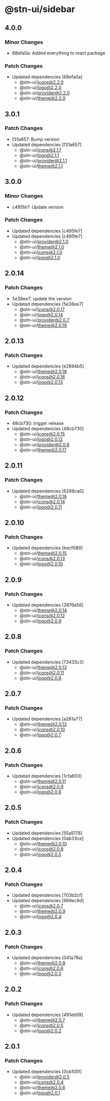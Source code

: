 # @stn-ui/sidebar

## 4.0.0

### Minor Changes

- 68efa0a: Added everything to react package

### Patch Changes

- Updated dependencies [68efa0a]
  - @stn-ui/icons@2.2.0
  - @stn-ui/logo@2.2.0
  - @stn-ui/provider@2.2.0
  - @stn-ui/theme@2.2.0

## 3.0.1

### Patch Changes

- f31a657: Bump version
- Updated dependencies [f31a657]
  - @stn-ui/icons@2.1.1
  - @stn-ui/logo@2.1.1
  - @stn-ui/provider@2.1.1
  - @stn-ui/theme@2.1.1

## 3.0.0

### Minor Changes

- c495fe7: Update version

### Patch Changes

- Updated dependencies [c495fe7]
- Updated dependencies [c495fe7]
  - @stn-ui/provider@2.1.0
  - @stn-ui/theme@2.1.0
  - @stn-ui/icons@2.1.0
  - @stn-ui/logo@2.1.0

## 2.0.14

### Patch Changes

- 5e38ee7: update the version
- Updated dependencies [5e38ee7]
  - @stn-ui/icons@2.0.17
  - @stn-ui/logo@2.0.14
  - @stn-ui/provider@2.0.7
  - @stn-ui/theme@2.0.19

## 2.0.13

### Patch Changes

- Updated dependencies [e2894b5]
  - @stn-ui/theme@2.0.18
  - @stn-ui/icons@2.0.16
  - @stn-ui/logo@2.0.13

## 2.0.12

### Patch Changes

- 48cb730: trigger release
- Updated dependencies [48cb730]
  - @stn-ui/icons@2.0.15
  - @stn-ui/logo@2.0.12
  - @stn-ui/provider@2.0.6
  - @stn-ui/theme@2.0.17

## 2.0.11

### Patch Changes

- Updated dependencies [6298ca0]
  - @stn-ui/theme@2.0.16
  - @stn-ui/icons@2.0.14
  - @stn-ui/logo@2.0.11

## 2.0.10

### Patch Changes

- Updated dependencies [becf089]
  - @stn-ui/theme@2.0.15
  - @stn-ui/icons@2.0.13
  - @stn-ui/logo@2.0.10

## 2.0.9

### Patch Changes

- Updated dependencies [3976a56]
  - @stn-ui/theme@2.0.14
  - @stn-ui/icons@2.0.12
  - @stn-ui/logo@2.0.9

## 2.0.8

### Patch Changes

- Updated dependencies [73433c3]
  - @stn-ui/theme@2.0.13
  - @stn-ui/icons@2.0.11
  - @stn-ui/logo@2.0.8

## 2.0.7

### Patch Changes

- Updated dependencies [a261a77]
  - @stn-ui/theme@2.0.12
  - @stn-ui/icons@2.0.10
  - @stn-ui/logo@2.0.7

## 2.0.6

### Patch Changes

- Updated dependencies [1c1a603]
  - @stn-ui/theme@2.0.11
  - @stn-ui/icons@2.0.9
  - @stn-ui/logo@2.0.6

## 2.0.5

### Patch Changes

- Updated dependencies [55a5178]
- Updated dependencies [0ab33ce]
  - @stn-ui/theme@2.0.10
  - @stn-ui/icons@2.0.8
  - @stn-ui/logo@2.0.5

## 2.0.4

### Patch Changes

- Updated dependencies [703b2cf]
- Updated dependencies [969ec9d]
  - @stn-ui/icons@2.0.7
  - @stn-ui/theme@2.0.9
  - @stn-ui/logo@2.0.4

## 2.0.3

### Patch Changes

- Updated dependencies [041a78a]
  - @stn-ui/theme@2.0.8
  - @stn-ui/icons@2.0.6
  - @stn-ui/logo@2.0.3

## 2.0.2

### Patch Changes

- Updated dependencies [491eb09]
  - @stn-ui/theme@2.0.7
  - @stn-ui/icons@2.0.5
  - @stn-ui/logo@2.0.2

## 2.0.1

### Patch Changes

- Updated dependencies [0cb105f]
  - @stn-ui/provider@2.0.5
  - @stn-ui/icons@2.0.4
  - @stn-ui/theme@2.0.6
  - @stn-ui/logo@2.0.1
